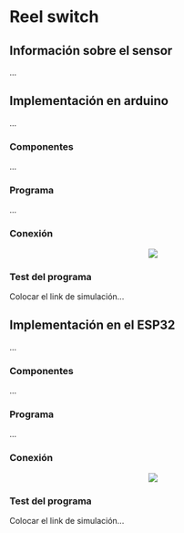# Reel switch

## Información sobre el sensor

...

## Implementación en arduino

...

### Componentes

...

### Programa

...

### Conexión

<p align="center">
  <img src="arduino/dh11-arduino_bb.jpg">
</p>

### Test del programa

Colocar el link de simulación...

## Implementación en el ESP32

...

### Componentes

...

### Programa

...

### Conexión

<p align="center">
  <img src="esp32/dh11-esp32_bb.jpg">
</p>

### Test del programa

Colocar el link de simulación...

